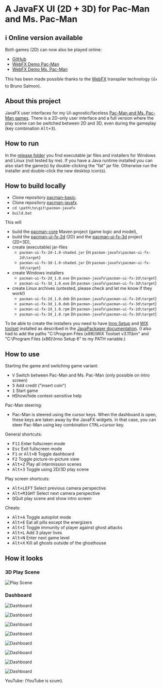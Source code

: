 # A JavaFX UI (2D + 3D) for Pac-Man and Ms. Pac-Man

## ℹ️ Online version available

Both games (2D) can now also be played online:
- [GitHub](https://armin-reichert.github.io/webfx-pacman/)
- [WebFX Demo Pac-Man](https://pacman.webfx.dev/)
- [WebFX Demo Ms. Pac-Man](https://mspacman.webfx.dev/)

This has been made possible thanks to the [WebFX](https://webfx.dev/) transpiler technology (:+1: to Bruno Salmon).

## About this project

JavaFX user interfaces for my UI-agnostic/faceless [Pac-Man and Ms. Pac-Man games](https://github.com/armin-reichert/pacman-basic). There is a 2D-only user interface and
a full version where the play scene can be switched between 2D and 3D, even during the gameplay (key combination <kbd>Alt+3</kbd>).

## How to run

In the [release folder](https://github.com/armin-reichert/pacman-javafx/releases) you find executable jar files and
installers for Windows and Linux (not tested by me). If you have a Java runtime installed you can also start the game(s) by double-clicking the "fat" jar file.
Otherwise run the installer and double-click the new desktop icon(s).

## How to build locally

- Clone repository [pacman-basic](https://github.com/armin-reichert/pacman-basic).
- Clone repository [pacman-javafx](https://github.com/armin-reichert/pacman-javafx).
- `cd \path\to\git\pacman-javafx`
- `build.bat`

This will
- build the [pacman-core](https://github.com/armin-reichert/pacman-basic/tree/main/pacman-core) Maven project (game logic and model),
- build the [pacman-ui-fx-2d](pacman-ui-fx-2d) (2D) and the [pacman-ui-fx-3d](pacman-ui-fx-3d) project (2D+3D),
- create (executable) jar-files 
  - `pacman-ui-fx-2d-1.0-shaded.jar` (in `pacman-javafx\pacman-ui-fx-2d\target`)
  - `pacman-ui-fx-3d-1.0-shaded.jar` (in `pacman-javafx\pacman-ui-fx-3d\target`)
- create Windows installers 
  - `pacman-ui-fx-2d_1.0.exe` (in `pacman-javafx\pacman-ui-fx-2d\target`)
  - `pacman-ui-fx-3d_1.0.exe` (in `pacman-javafx\pacman-ui-fx-3d\target`)
- create Linux archives (untested, please check and let me know if they work!)
  - `pacman-ui-fx-2d_1.0.deb` (in `pacman-javafx\pacman-ui-fx-2d\target`)
  - `pacman-ui-fx-3d_1.0.deb` (in `pacman-javafx\pacman-ui-fx-3d\target`)
  - `pacman-ui-fx-2d_1.0.rpm` (in `pacman-javafx\pacman-ui-fx-2d\target`)
  - `pacman-ui-fx-3d_1.0.rpm` (in `pacman-javafx\pacman-ui-fx-3d\target`)

To be able to create the installers you need to have [Inno Setup](https://jrsoftware.org/isinfo.php) and [WIX toolset](https://wixtoolset.org/) installed as described in the [JavaPackager documentation](https://github.com/fvarrui/JavaPackager/blob/master/docs/windows-tools-guide.md). (I also had to add the paths "C:\Program Files (x86)\WiX Toolset v3.11\bin" and "C:\Program Files (x86)\Inno Setup 6" to my PATH variable.)

## How to use

Starting the game and switching game variant:
- <kbd>V</kbd> Switch between Pac-Man and Ms. Pac-Man (only possible on intro screen)
- <kbd>5</kbd> Add credit ("insert coin")
- <kbd>1</kbd> Start game
- <kbd>H</kbd>Show/hide context-sensitive help

Pac-Man steering:
- Pac-Man is steered using the cursor keys. When the dashboard is open, these keys are taken away by the JavaFX widgets. 
In that case, you can steer Pac-Man using key combination <kbd>CTRL</kbd>+cursor key.

General shortcuts:
- <kbd>F11</kbd> Enter fullscreen mode
- <kbd>Esc</kbd> Exit fullscreen mode
- <kbd>F1</kbd> or <kbd>Alt+B</kbd> Toggle dashboard
- <kbd>F2</kbd> Toggle picture-in-picture view
- <kbd>Alt+Z</kbd> Play all intermission scenes
- <kbd>Alt+3</kbd> Toggle using 2D/3D play scene

Play screen shortcuts:
- <kbd>Alt+LEFT</kbd> Select previous camera perspective
- <kbd>Alt+RIGHT</kbd> Select next camera perspective
- <kbd>Q</kbd>Quit play scene and show intro screen

Cheats:
  - <kbd>Alt+A</kbd> Toggle autopilot mode
  - <kbd>Alt+E</kbd> Eat all pills except the energizers
  - <kbd>Alt+I</kbd> Toggle immunity of player against ghost attacks
  - <kbd>Alt+L</kbd> Add 3 player lives
  - <kbd>Alt+N</kbd> Enter next game level
  - <kbd>Alt+X</kbd> Kill all ghosts outside of the ghosthouse 

## How it looks

### 3D Play Scene

![Play Scene](doc/pacman-maze.png)

### Dashboard

![Dashboard](doc/dashboard-general.png)

![Dashboard](doc/dashboard-shortcuts.png)

![Dashboard](doc/dashboard-appearance.png)

![Dashboard](doc/dashboard-3d-settings.png)

![Dashboard](doc/dashboard-game-control.png)

![Dashboard](doc/dashboard-game-info.png)

![Dashboard](doc/dashboard-ghost-info.png)

![Dashboard](doc/dashboard-about.png)

YouTube: (YouTube is scum).
